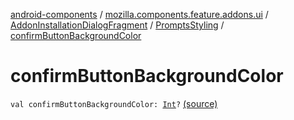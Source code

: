 [android-components](../../../index.md) / [mozilla.components.feature.addons.ui](../../index.md) / [AddonInstallationDialogFragment](../index.md) / [PromptsStyling](index.md) / [confirmButtonBackgroundColor](./confirm-button-background-color.md)

# confirmButtonBackgroundColor

`val confirmButtonBackgroundColor: `[`Int`](https://kotlinlang.org/api/latest/jvm/stdlib/kotlin/-int/index.html)`?` [(source)](https://github.com/mozilla-mobile/android-components/blob/master/components/feature/addons/src/main/java/mozilla/components/feature/addons/ui/AddonInstallationDialogFragment.kt#L294)